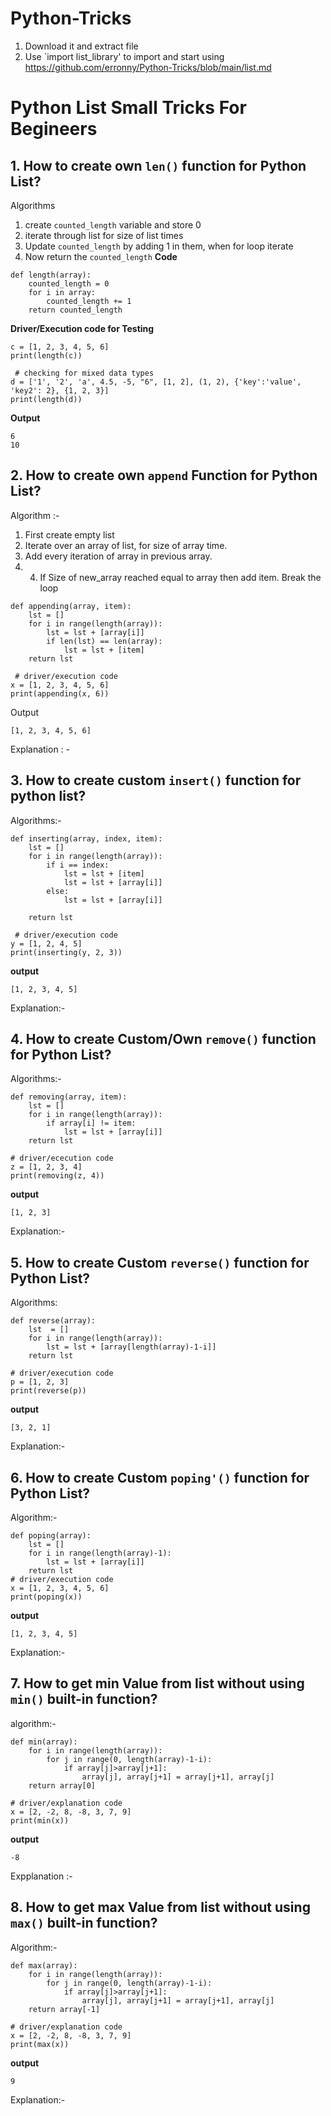 # Python-Tricks
1. Download it and extract file
2. Use `import list_library' to import and start using
https://github.com/erronny/Python-Tricks/blob/main/list.md



# Python List Small Tricks For Begineers

## 1. How to create own `len()` function for Python List?
Algorithms
1. create `counted_length` variable and store 0
2. iterate through list for size of list times
3. Update `counted_length` by adding 1 in them, when for loop iterate
4. Now return the `counted_length`
<b>Code</b>
```
def length(array):
    counted_length = 0
    for i in array:
        counted_length += 1
    return counted_length
```
<b>Driver/Execution code for Testing</b>
```
c = [1, 2, 3, 4, 5, 6]
print(length(c))

 # checking for mixed data types
d = ['1', '2', 'a', 4.5, -5, "6", [1, 2], (1, 2), {'key':'value', 'key2': 2}, {1, 2, 3}]
print(length(d))
```
<b>Output</b>
```
6
10

```


## 2. How to create own `append` Function for Python List?

Algorithm :- 
1. First create empty list
2. Iterate over an array of list, for size of array time.
3. Add every iteration of array in previous array. 
4. 4. If Size of new_array reached equal to array then add item. Break the loop

```
def appending(array, item):
    lst = []
    for i in range(length(array)):
        lst = lst + [array[i]]
        if len(lst) == len(array):
            lst = lst + [item]
    return lst
    
 # driver/execution code
x = [1, 2, 3, 4, 5, 6]
print(appending(x, 6))
```
Output
```
[1, 2, 3, 4, 5, 6]
```
Explanation : - 

## 3. How to create custom `insert()` function for python list?
Algorithms:-

```
def inserting(array, index, item):
    lst = []
    for i in range(length(array)):
        if i == index:
            lst = lst + [item]
            lst = lst + [array[i]]
        else:
            lst = lst + [array[i]]

    return lst

 # driver/execution code
y = [1, 2, 4, 5]
print(inserting(y, 2, 3))
```
<b>output</b>
```
[1, 2, 3, 4, 5]
```

Explanation:-

## 4. How to create Custom/Own `remove()` function for Python List?
Algorithms:-

```
def removing(array, item):
    lst = []
    for i in range(length(array)):
        if array[i] != item:
            lst = lst + [array[i]]
    return lst
    
# driver/ececution code
z = [1, 2, 3, 4]
print(removing(z, 4))
```
<b>output</b>
```
[1, 2, 3]
```
Explanation:-
## 5. How to create Custom `reverse()` function for Python List?
Algorithms:

```
def reverse(array):
    lst  = []
    for i in range(length(array)):
        lst = lst + [array[length(array)-1-i]]
    return lst

# driver/execution code
p = [1, 2, 3]
print(reverse(p))
```
<b>output</b>
```
[3, 2, 1]
```
Explanation:-

## 6. How to create Custom `poping'()` function for Python List?
Algorithm:-
```
def poping(array):
    lst = []
    for i in range(length(array)-1):
        lst = lst + [array[i]]
    return lst
# driver/execution code
x = [1, 2, 3, 4, 5, 6]
print(poping(x))
```
<b>output</b>
```
[1, 2, 3, 4, 5]
```
Explanation:-

## 7. How to get min Value from list without using `min()`  built-in function?
algorithm:-
```
def min(array):
    for i in range(length(array)):
        for j in range(0, length(array)-1-i):
            if array[j]>array[j+1]:
                array[j], array[j+1] = array[j+1], array[j]
    return array[0]

# driver/explanation code
x = [2, -2, 8, -8, 3, 7, 9]
print(min(x))
```
<b>output</b>
```
-8

```
Expplanation :-
## 8. How to get max Value from list without using `max()`  built-in function?
Algorithm:-
```
def max(array):
    for i in range(length(array)):
        for j in range(0, length(array)-1-i):
            if array[j]>array[j+1]:
                array[j], array[j+1] = array[j+1], array[j]
    return array[-1]

# driver/explanation code
x = [2, -2, 8, -8, 3, 7, 9]
print(max(x))
```
<b>output</b>
```
9
```
Explanation:-
